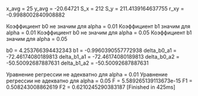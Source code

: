 x_avg = 25
y_avg = -20.64721
S_x = 212
S_y = 211.4139164637755
r_xy = -0.9988002840908882

Коэффициент b0 не значим для alpha = 0.01
Коэффициент b1 значим для alpha = 0.01
Коэффициент b0 не значим для alpha = 0.05
Коэффициент b1 значим для alpha = 0.05

b0 = 4.253766394432343 b1 = -0.9960390557772938
delta_b0_a1 = -72.46174080189813 delta_b1_a1 = -72.46174080189813
delta_b0_a2 = -50.50092687887631 delta_b1_a2 = -50.50092687887631

Уравнение регрессии не адекватно для alpha = 0.01
Уравнение регрессии не адекватно для alpha = 0.05
F = 5.589265139113673e-15
F1 = 0.508243008862619
F2 = 0.6210245290383187
[Finished in 425ms]